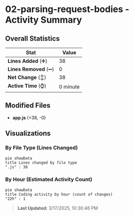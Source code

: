 # 02-parsing-request-bodies - Activity Summary 

## Overall Statistics

| Stat                   | Value                                                             |
| ---------------------- | ----------------------------------------------------------------- |
| **Lines Added** (➕)   | 38                                          |
| **Lines Removed** (➖) | 0                                        |
| **Net Change** (↕)    | 38                |
| **Active Time** (⌚)   | 0 minute |


## Modified Files
- **app.js** (+38, -0)

## Visualizations

### By File Type (Lines Changed)

```mermaid
pie showData
title Lines changed by file type
".js" : 38
```

### By Hour (Estimated Activity Count)

```mermaid
pie showData
title Coding activity by hour (count of changes)
"22h" : 1
```


> **Last Updated:** 3/17/2025, 10:30:46 PM